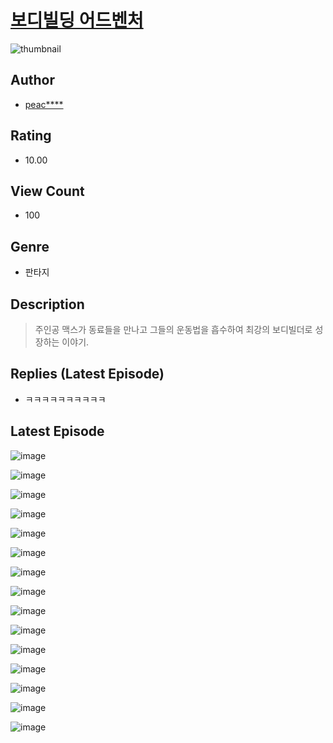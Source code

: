 # [보디빌딩 어드벤처](https://comic.naver.com/challenge/list?titleId=810526)
![thumbnail](https://image-comic.pstatic.net/user_contents_data/challenge_comic/2023/05/23/349065/upload_4123387841590879586_480x623.jpeg)

## Author
- [peac****](https://comic.naver.com/artistTitle?id=349065)

## Rating
- 10.00

## View Count
- 100

## Genre
- 판타지

## Description
> 주인공 맥스가 동료들을 만나고 그들의 운동법을 흡수하여 최강의 보디빌더로 성장하는 이야기.

## Replies (Latest Episode)
- ㅋㅋㅋㅋㅋㅋㅋㅋㅋㅋ

## Latest Episode
![image](https://image-comic.pstatic.net/user_contents_data/challenge_comic/2023/05/23/349065/upload_7161061387911192933.jpeg)

![image](https://image-comic.pstatic.net/user_contents_data/challenge_comic/2023/05/23/349065/upload_4134648824917996389.jpeg)

![image](https://image-comic.pstatic.net/user_contents_data/challenge_comic/2023/05/23/349065/upload_7221293533418174054.jpeg)

![image](https://image-comic.pstatic.net/user_contents_data/challenge_comic/2023/05/23/349065/upload_3558744438466765921.jpeg)

![image](https://image-comic.pstatic.net/user_contents_data/challenge_comic/2023/05/23/349065/upload_7219945733119686961.jpeg)

![image](https://image-comic.pstatic.net/user_contents_data/challenge_comic/2023/05/23/349065/upload_4134975599803446068.jpeg)

![image](https://image-comic.pstatic.net/user_contents_data/challenge_comic/2023/05/23/349065/upload_7293640294719370547.jpeg)

![image](https://image-comic.pstatic.net/user_contents_data/challenge_comic/2023/05/23/349065/upload_3559361252393497908.jpeg)

![image](https://image-comic.pstatic.net/user_contents_data/challenge_comic/2023/05/23/349065/upload_3979042842683204408.jpeg)

![image](https://image-comic.pstatic.net/user_contents_data/challenge_comic/2023/05/23/349065/upload_7305180961232335673.jpeg)

![image](https://image-comic.pstatic.net/user_contents_data/challenge_comic/2023/05/23/349065/upload_7292793683569882419.jpeg)

![image](https://image-comic.pstatic.net/user_contents_data/challenge_comic/2023/05/23/349065/upload_3691038751195412787.jpeg)

![image](https://image-comic.pstatic.net/user_contents_data/challenge_comic/2023/05/23/349065/upload_3977576991890301281.jpeg)

![image](https://image-comic.pstatic.net/user_contents_data/challenge_comic/2023/05/23/349065/upload_7017842095771169637.jpeg)

![image](https://image-comic.pstatic.net/user_contents_data/challenge_comic/2023/05/23/349065/upload_7017232983492211252.jpeg)
